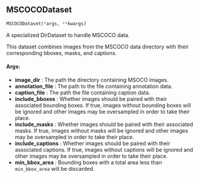 ## MSCOCODataset
```python
MSCOCODataset(*args, **kwargs)
```
A specialized DirDataset to handle MSCOCO data.

This dataset combines images from the MSCOCO data directory with their corresponding bboxes, masks, and captions.


#### Args:

* **image_dir** :  The path the directory containing MSOCO images.
* **annotation_file** :  The path to the file containing annotation data.
* **caption_file** :  The path the file containing caption data.
* **include_bboxes** :  Whether images should be paired with their associated bounding boxes. If true, images without        bounding boxes will be ignored and other images may be oversampled in order to take their place.
* **include_masks** :  Whether images should be paired with their associated masks. If true, images without masks will        be ignored and other images may be oversampled in order to take their place.
* **include_captions** :  Whether images should be paired with their associated captions. If true, images without        captions will be ignored and other images may be oversampled in order to take their place.
* **min_bbox_area** :  Bounding boxes with a total area less than `min_bbox_area` will be discarded.